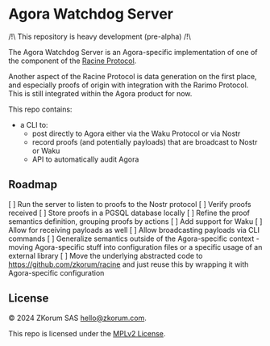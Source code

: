 # Agora Watchdog Server

/!\ This repository is heavy development (pre-alpha) /!\

The Agora Watchdog Server is an Agora-specific implementation of one of the component of the [Racine Protocol](https://github.com/zkorum/racine).

Another aspect of the Racine Protocol is data generation on the first place, and especially proofs of origin with integration with the Rarimo Protocol. This is still integrated within the Agora product for now.

This repo contains:
- a CLI to:
    - post directly to Agora either via the Waku Protocol or via Nostr
    - record proofs (and potentially payloads) that are broadcast to Nostr or Waku
    - API to automatically audit Agora

## Roadmap

[ ] Run the server to listen to proofs to the Nostr protocol
[ ] Verify proofs received
[ ] Store proofs in a PGSQL database locally
[ ] Refine the proof semantics definition, grouping proofs by actions
[ ] Add support for Waku
[ ] Allow for receiving payloads as well
[ ] Allow broadcasting payloads via CLI commands
[ ] Generalize semantics outside of the Agora-specific context - moving Agora-specific stuff into configuration files or a specific usage of an external library
[ ] Move the underlying abstracted code to https://github.com/zkorum/racine and just reuse this by wrapping it with Agora-specific configuration

## License

© 2024 ZKorum SAS <hello@zkorum.com>.

This repo is licensed under the [MPLv2 License](./COPYING).
